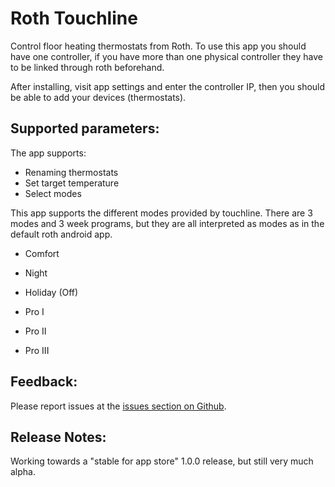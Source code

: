# Roth Touchline

Control floor heating thermostats from Roth.
To use this app you should have one controller, if you have more than one physical controller they have to be linked through roth beforehand.

After installing, visit app settings and enter the controller IP, then you should be able to add your devices (thermostats).

## Supported parameters:
The app supports:
* Renaming thermostats
* Set target temperature
* Select modes


This app supports the different modes provided by touchline. There are 3 modes and 3 week programs, but they are all interpreted as modes as in the default roth android app.

* Comfort
* Night
* Holiday (Off)

* Pro I
* Pro II
* Pro III

## Feedback:
Please report issues at the [issues section on Github](https://github.com/jonkristian/no.jonkristian.roth/issues).

## Release Notes:
Working towards a "stable for app store" 1.0.0 release, but still very much alpha.
<!-- #### 1.0.0
- Stable for app store -->